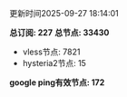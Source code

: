 更新时间2025-09-27 18:14:01

**总订阅: 227**
**总节点: 33430**
- vless节点: 7821
- hysteria2节点: 15

**google ping有效节点: 172**
